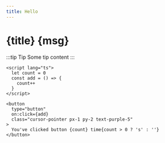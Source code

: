 ```yaml
---
title: Hello
---
```


<script>
  let msg = 'Sveltepress!'
</script>

# {title} {msg}

:::tip Tip
Some tip content
:::

```svelte live
<script lang="ts">
  let count = 0
  const add = () => {
    count++
  }
</script>

<button 
  type="button" 
  on:click={add} 
  class="cursor-pointer px-1 py-2 text-purple-5"
>
  You've clicked button {count} time{count > 0 ? 's' : ''}
</button>
```